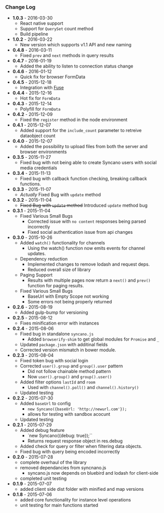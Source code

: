 ### Change Log
* **1.0.3** - 2016-03-30
    * React native support
    * Support for `QuerySet` count method
    * Build pipeline
* **1.0.2** - 2016-03-22
    * New version which supports v1.1 API and new naming
* **0.4.8** - 2016-03-11
    * Fixed `prev` and `next` methods in query results
* **0.4.7** - 2016-01-19
    * Added the ability to listen to connection status change
* **0.4.6** - 2016-01-12
    * Quick fix for browser FormData
* **0.4.5** - 2015-12-18
    * Integration with [Fuse](https://www.fusetools.com/)
* **0.4.4** - 2015-12-16
    * Hot fix for `FormData`
* **0.4.3** - 2015-12-14
    * Polyfill for `FormData`
* **0.4.2** - 2015-12-09
    * Fixed the `register` method in the node environment
* **0.4.1** - 2015-12-07
    * Added support for the `include_count` parameter to retreive dataobject count
* **0.4.0** - 2015-12-07
    * Added the possibility to upload files from both the server and browser environments
* **0.3.5** - 2015-11-27
    * Fixed bug with not being able to create Syncano users with social media credentials
* **0.3.4** - 2015-11-13
    * Fixed bug with callback function checking, breaking callback functions.
* **0.3.3** - 2015-11-07
    * _Actually_ Fixed Bug with `update` method
* **0.3.2** - 2015-11-04
    * ~~Fixed Bug with `update` method~~ Introduced `update` method bug
* **0.3.1** - 2015-11-04
    * Fixed Various Small Bugs
      * Corrected issue with `no content` responses being parsed incorrectly
      * Fixed social authentication issue from api changes
* **0.3.0** - 2015-10-26
    * Added `watch()` functionality for channels
      * Using the watch() function now emits events for channel updates.
    * Dependency reduction
      * Implemented changes to remove lodash and request deps.
      * Reduced overall size of library
    * Paging Support
      * Results with multiple pages now return a `next()` and `prev()` function for paging results.
    * Fixed Various Small Bugs
      * BaseUrl with Empty Scope not working
      * Some errors not being properly returned
* **0.2.6** - 2015-08-19
    * Added gulp-bump for versioning
* **0.2.5** - 2015-08-12
    * Fixes minification error with instances
* **0.2.4** - 2015-08-06
    * Fixed bug in standalone `syncano.js`
      * Added `browserify-shim` to get global modules for `Promise` and `_`
    * Updated `package.json` with additinal fields
    * Corrected version mismatch in bower module.
* **0.2.3** - 2015-08-04
    * Fixed token bug with social login
    * Corrected `user().group` and `group().user` pattern
      * Did not follow chainable method pattern
      * Now `user().group()` and `group().user()`
    * Added filter options `lastId` and `room`
      * Used with `channel().poll()` and `channel().history()`
    * Updated testing
* **0.2.2** - 2015-07-30
    * Added `baseUrl` to config
        * `new Syncano({baseUrl: 'http://newurl.com'});`
        * allows for testing with sandbox acocunt
    * Updated testing
* **0.2.1** - 2015-07-29
    * Added debug feature
        * `new Syncano({debug: true});``
        * Returns request response object in res.debug
    * Added check for query or filter when filtering data objects.
    * Fixed bug with query being encoded incorrectly
* **0.2.0** - 2015-07-28
    * complete overhaul of the library
    * removed dependancies from syncnano.js
      * syncano.js now depends on bluebird and lodash for client-side
    * completed unit testing
* **0.1.9** - 2015-07-07
    * added client side dist folder with minified and map versions
* **0.1.8** - 2015-07-06
    * added core functionality for instance level operations
    * unit testing for main functions started